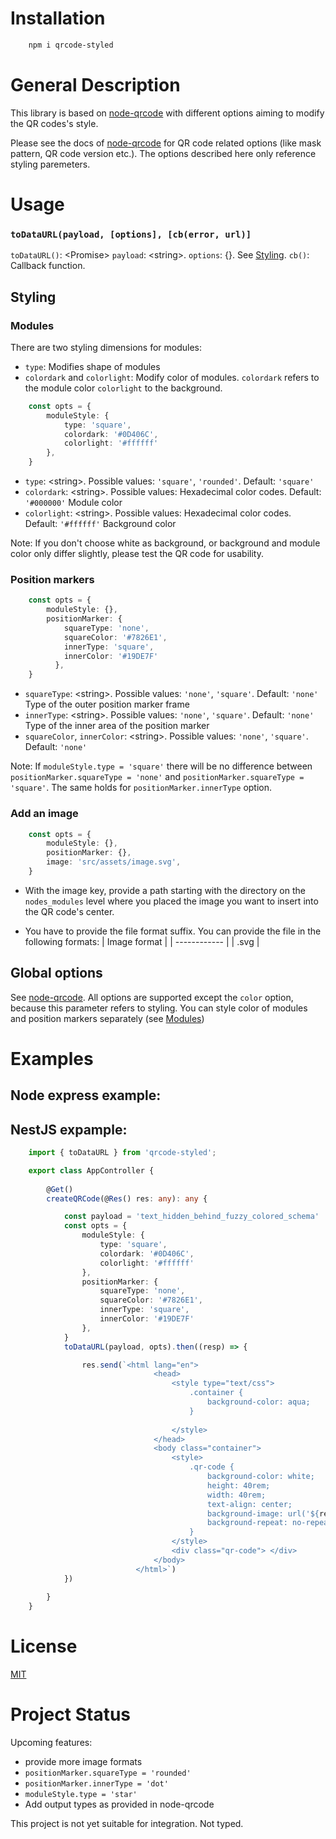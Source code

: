 # Installation

```bash
    npm i qrcode-styled
```

# General Description

This library is based on [node-qrcode](https://www.npmjs.com/package/qrcode) with different options aiming to modify the QR codes's style.

Please see the docs of [node-qrcode](https://www.npmjs.com/package/qrcode) for QR code related options (like mask pattern, QR code version etc.). The options described here only reference styling paremeters.

# Usage

### `toDataURL(payload, [options], [cb(error, url)]`

`toDataURL()`: \<Promise\>
`payload`: \<string\>.
`options`: {}. See [Styling](##Styling).
`cb()`: Callback function. 

## Styling

### Modules

There are two styling dimensions for modules:
* `type`: Modifies shape of modules
* `colordark` and `colorlight`: Modify color of modules. `colordark` refers to the module color `colorlight` to the background. 

```typescript 
    const opts = {
        moduleStyle: {
            type: 'square',
            colordark: '#0D406C', 
            colorlight: '#ffffff'
        },
    }
```

* `type`: \<string\>. Possible values: `'square'`, `'rounded'`. Default: `'square'`
* `colordark`: \<string\>. Possible values: Hexadecimal color codes. Default: `'#000000'`
    Module color
* `colorlight`: \<string\>. Possible values: Hexadecimal color codes. Default: `'#ffffff'`
    Background color

Note: If you don't choose white as background, or background and module color only differ slightly, please test the QR code for usability.


### Position markers

```typescript
    const opts = {
        moduleStyle: {},
        positionMarker: {
            squareType: 'none',
            squareColor: '#7826E1',
            innerType: 'square',
            innerColor: '#19DE7F'
          },
    }
```

* `squareType`: \<string\>. Possible values: `'none'`, `'square'`. Default: `'none'`
    Type of the outer position marker frame
* `innerType`: \<string\>. Possible values: `'none'`, `'square'`. Default: `'none'`
    Type of the inner area of the position marker
* `squareColor`, `innerColor`: \<string\>. Possible values: `'none'`, `'square'`. Default: `'none'`

Note: If `moduleStyle.type = 'square'` there will be no difference between `positionMarker.squareType = 'none'` and `positionMarker.squareType = 'square'`. The same holds for `positionMarker.innerType` option.

### Add an image

```typescript
    const opts = {
        moduleStyle: {},
        positionMarker: {},
        image: 'src/assets/image.svg',
    }
```

* With the image key, provide a path starting with the directory on the `nodes_modules` level where you placed the image you want to insert into the QR code's center. 

* You have to provide the file format suffix. You can provide the file in the following formats:
    | Image format |
    | ------------ |
    |     .svg     |
    

## Global options

See [node-qrcode](https://www.npmjs.com/package/qrcode#qr-code-options). All options are supported except the `color` option, because this parameter refers to styling. You can style color of modules and position markers separately (see [Modules](###Modules))

# Examples

## Node express example:



## NestJS expample:
```typescript
    import { toDataURL } from 'qrcode-styled';

    export class AppController {
  
        @Get()
        createQRCode(@Res() res: any): any {

            const payload = 'text_hidden_behind_fuzzy_colored_schema'
            const opts = {
                moduleStyle: {
                    type: 'square',
                    colordark: '#0D406C', 
                    colorlight: '#ffffff'
                },
                positionMarker: {
                    squareType: 'none',
                    squareColor: '#7826E1',
                    innerType: 'square',
                    innerColor: '#19DE7F'
                },
            }
            toDataURL(payload, opts).then((resp) => {

                res.send(`<html lang="en">
                                <head>
                                    <style type="text/css">
                                        .container {
                                            background-color: aqua;
                                        }
                            
                                    </style>
                                </head>
                                <body class="container">
                                    <style>
                                        .qr-code {
                                            background-color: white;
                                            height: 40rem;
                                            width: 40rem;
                                            text-align: center;
                                            background-image: url('${resp}');
                                            background-repeat: no-repeat;
                                        }
                                    </style>
                                    <div class="qr-code"> </div>
                                </body>
                            </html>`)
            })
            
        }
    }
```

<!-- If you are using Typescript, please add

```javascript
    "qrcode-styled": [
        "../qrcode-styled/bin"
    ],

```
to your `paths` key in `tsconfig.json`. -->

# License

[MIT](https://choosealicense.com/licenses/mit/)

# Project Status

Upcoming features:
* provide more image formats
* `positionMarker.squareType = 'rounded'`
* `positionMarker.innerType = 'dot'`
* `moduleStyle.type = 'star'`
* Add output types as provided in node-qrcode

This project is not yet suitable for integration. Not typed.
